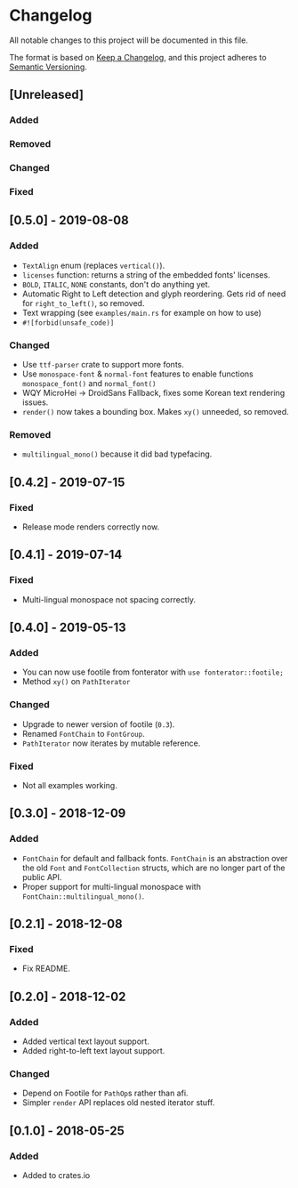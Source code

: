 # Changelog
All notable changes to this project will be documented in this file.

The format is based on [Keep a Changelog](https://keepachangelog.com/en/1.0.0/),
and this project adheres to [Semantic Versioning](https://free.plopgrizzly.com/semver/).

## [Unreleased]
### Added
### Removed
### Changed
### Fixed

## [0.5.0] - 2019-08-08
### Added
- `TextAlign` enum (replaces `vertical()`).
- `licenses` function: returns a string of the embedded fonts' licenses.
- `BOLD`, `ITALIC`, `NONE` constants, don't do anything yet.
- Automatic Right to Left detection and glyph reordering.  Gets rid of need for `right_to_left()`, so removed.
- Text wrapping (see `examples/main.rs` for example on how to use)
- `#![forbid(unsafe_code)]`

### Changed
- Use `ttf-parser` crate to support more fonts.
- Use `monospace-font` & `normal-font` features to enable functions `monospace_font()` and `normal_font()`
- WQY MicroHei -> DroidSans Fallback, fixes some Korean text rendering issues.
- `render()` now takes a bounding box.  Makes `xy()` unneeded, so removed.

### Removed
- `multilingual_mono()` because it did bad typefacing.

## [0.4.2] - 2019-07-15
### Fixed
- Release mode renders correctly now.

## [0.4.1] - 2019-07-14
### Fixed
- Multi-lingual monospace not spacing correctly.

## [0.4.0] - 2019-05-13
### Added
- You can now use footile from fonterator with `use fonterator::footile;`
- Method `xy()` on `PathIterator`

### Changed
- Upgrade to newer version of footile (`0.3`).
- Renamed `FontChain` to `FontGroup`.
- `PathIterator` now iterates by mutable reference.

### Fixed
- Not all examples working.

## [0.3.0] - 2018-12-09
### Added
- `FontChain` for default and fallback fonts.  `FontChain` is an abstraction over the old `Font` and `FontCollection` structs, which are no longer part of the public API.
- Proper support for multi-lingual monospace with `FontChain::multilingual_mono()`.

## [0.2.1] - 2018-12-08
### Fixed
- Fix README.

## [0.2.0] - 2018-12-02
### Added
- Added vertical text layout support.
- Added right-to-left text layout support.

### Changed
- Depend on Footile for `PathOp`s rather than afi.
- Simpler `render` API replaces old nested iterator stuff.

## [0.1.0] - 2018-05-25
### Added
- Added to crates.io

